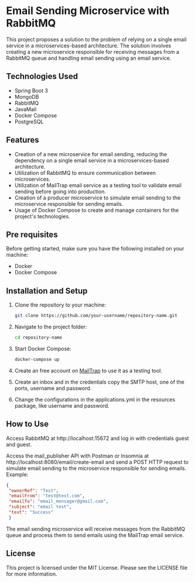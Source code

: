 # Email Sending Microservice with RabbitMQ 
This project proposes a solution to the problem of relying on a single email service in a microservices-based architecture. The solution involves creating a new microservice responsible for receiving messages from a RabbitMQ queue and handling email sending using an email service.

## Technologies Used
- Spring Boot 3
- MongoDB
- RabbitMQ
- JavaMail
- Docker Compose
- PostgreSQL

## Features

- Creation of a new microservice for email sending, reducing the dependency on a single email service in a microservices-based architecture.
- Utilization of RabbitMQ to ensure communication between microservices.
- Utilization of MailTrap email service as a testing tool to validate email sending before going into production.
- Creation of a producer microservice to simulate email sending to the microservice responsible for sending emails.
- Usage of Docker Compose to create and manage containers for the project's technologies.

## Pre requisites

Before getting started, make sure you have the following installed on your machine:


- Docker
- Docker Compose
## Installation and Setup
1. Clone the repository to your machine:

   ```bash
   git clone https://github.com/your-username/repository-name.git
   ```
2. Navigate to the project folder:

   ```bash
   cd repository-name
   ```
3. Start Docker Compose:

   ```bash
   docker-compose up
   ```
4. Create an free account on [MailTrap](https://mailtrap.io/) to use it as a testing tool.
5. Create an inbox and in the credentials copy the SMTP host, one of the ports, username and password.
6. Change the configurations in the applications.yml in the resources package, like username and password.


## How to Use
Access RabbitMQ at http://localhost:15672 and log in with credentials guest and guest.

Access the mail_publisher API with Postman or Insomnia at  http://localhost:8080/email/create-email and send a POST HTTP
request to simulate email sending to the microservice responsible for sending emails.
   Example:
   ```json
   {
    "ownerRef": "Test",
    "emailFrom": "test@test.com",
    "emailTo": "email_mensager@gmail.com",
    "subject": "email test",
    "text": "Success"
    }
   ```

The email sending microservice will receive messages from the RabbitMQ queue and process them to send emails using the MailTrap email service.


## License
This project is licensed under the MIT License. Please see the LICENSE file for more information.